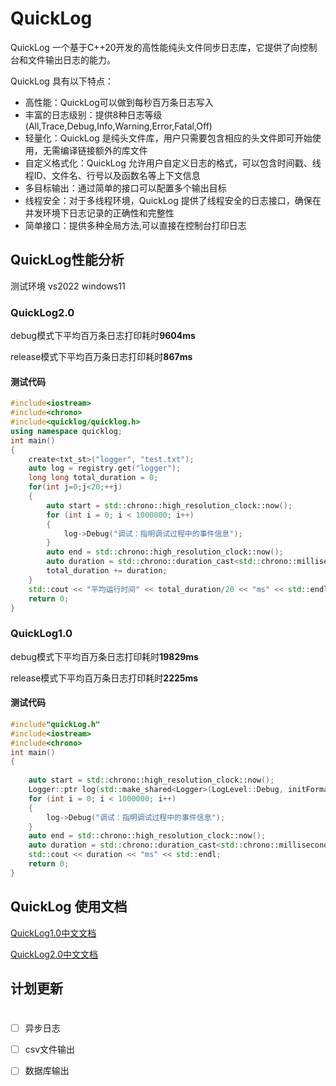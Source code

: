 # QuickLog
QuickLog 一个基于C++20开发的高性能纯头文件同步日志库，它提供了向控制台和文件输出日志的能力。

QuickLog 具有以下特点：

- 高性能：QuickLog可以做到每秒百万条日志写入
- 丰富的日志级别：提供8种日志等级(All,Trace,Debug,Info,Warning,Error,Fatal,Off)
- 轻量化：QuickLog 是纯头文件库，用户只需要包含相应的头文件即可开始使用，无需编译链接额外的库文件
- 自定义格式化：QuickLog 允许用户自定义日志的格式，可以包含时间戳、线程ID、文件名、行号以及函数名等上下文信息
- 多目标输出：通过简单的接口可以配置多个输出目标
- 线程安全：对于多线程环境，QuickLog 提供了线程安全的日志接口，确保在并发环境下日志记录的正确性和完整性
- 简单接口：提供多种全局方法,可以直接在控制台打印日志

## QuickLog性能分析

测试环境 vs2022 windows11
### QuickLog2.0
debug模式下平均百万条日志打印耗时**9604ms**

release模式下平均百万条日志打印耗时**867ms**

#### 测试代码

```c++
#include<iostream>
#include<chrono>
#include<quicklog/quicklog.h>
using namespace quicklog;
int main()
{
    create<txt_st>("logger", "test.txt");
    auto log = registry.get("logger");
    long long total_duration = 0;
    for(int j=0;j<20;++j)
    {
        auto start = std::chrono::high_resolution_clock::now();
        for (int i = 0; i < 1000000; i++)
        {
            log->Debug("调试：指明调试过程中的事件信息");
        }
        auto end = std::chrono::high_resolution_clock::now();
        auto duration = std::chrono::duration_cast<std::chrono::milliseconds>(end - start).count();
        total_duration += duration;
    }
    std::cout << "平均运行时间" << total_duration/20 << "ms" << std::endl;
    return 0;
}
```

### QuickLog1.0
debug模式下平均百万条日志打印耗时**19829ms**

release模式下平均百万条日志打印耗时**2225ms**

#### 测试代码

```c++
#include"quickLog.h"
#include<iostream>
#include<chrono>
int main()
{
    
    auto start = std::chrono::high_resolution_clock::now();
    Logger::ptr log(std::make_shared<Logger>(LogLevel::Debug, initFormat("{0} {1} Level[{3}] 消息:{5}"), initFile("test.txt")));
    for (int i = 0; i < 1000000; i++)
    {
        log->Debug("调试：指明调试过程中的事件信息");
    }
    auto end = std::chrono::high_resolution_clock::now();
    auto duration = std::chrono::duration_cast<std::chrono::milliseconds>(end - start).count();
    std::cout << duration << "ms" << std::endl;
    return 0;
}
```



## QuickLog 使用文档

[QuickLog1.0中文文档​](QuickLog1.0/日志库介绍1.0.1.md)

[QuickLog2.0中文文档​](QuickLog2.0/日志库介绍2.0.md)

## 计划更新

#

- [ ] 异步日志
- [ ] csv文件输出
- [ ] 数据库输出



